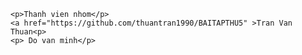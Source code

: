 <!DOCTYPE html>

<html>

<head>
	<meta charset="utf-8">
<title>Thong tin nhom</title>

</head>

<body>

	<p>Thanh vien nhom</p>
	<a href="https://github.com/thuantran1990/BAITAPTHU5" >Tran Van Thuan<p>
	<p> Do van minh</p>


</body>
</html>
